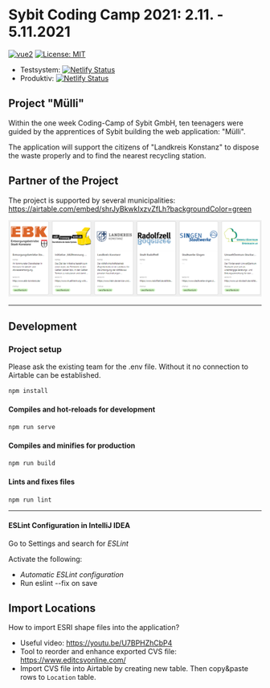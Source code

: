 # Sybit Coding Camp 2021: 2.11. - 5.11.2021

[![vue2](https://img.shields.io/badge/vue-2.x-brightgreen.svg)](https://vuejs.org/)
[![License: MIT](https://img.shields.io/badge/License-MIT-yellow.svg)](LICENSE)

- Testsystem: [![Netlify Status](https://api.netlify.com/api/v1/badges/7ee1ed26-e7a2-403a-8e20-332a7216475e/deploy-status)](https://app.netlify.com/sites/d1-coding-camp/deploys)
- Produktiv: [![Netlify Status](https://api.netlify.com/api/v1/badges/25d8012e-6d1a-40c6-b43b-5ed17c1204e6/deploy-status)](https://app.netlify.com/sites/muelli/deploys)

## Project "Mülli"

Within the one week Coding-Camp of Sybit GmbH, ten teenagers were guided by
the apprentices of Sybit building the web application: "Mülli".

The application will support the citizens of "Landkreis Konstanz" to dispose the waste properly and to find the nearest recycling station.

## Partner of the Project

The project is supported by several municipalities:
<https://airtable.com/embed/shrJyBkwkIxzvZfLh?backgroundColor=green>

![municipalities](/public/img/municipalities.png)

---

## Development

### Project setup

Please ask the existing team for the .env file. Without it no connection to Airtable can be established.

```sh
npm install
```

#### Compiles and hot-reloads for development

```sh
npm run serve
```

#### Compiles and minifies for production

```sh
npm run build
```

#### Lints and fixes files

```sh
npm run lint
```

---

#### ESLint Configuration in IntelliJ IDEA

Go to Settings and search for _ESLint_

Activate the following:

- _Automatic ESLint configuration_
- Run eslint --fix on save

## Import Locations

How to import ESRI shape files into the application?

- Useful video: <https://youtu.be/U7BPHZhCbP4>
- Tool to reorder and enhance exported CVS file: <https://www.editcsvonline.com/>
- Import CVS file into Airtable by creating new table. Then copy&paste rows to ```Location``` table.
